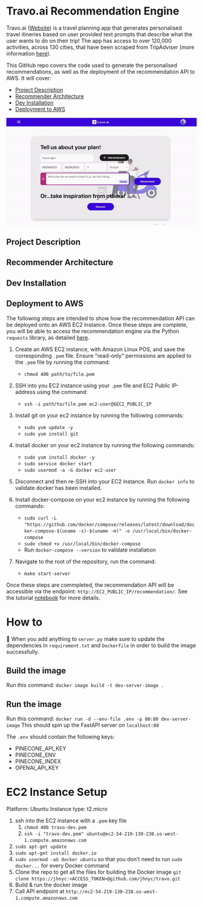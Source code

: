 # Travo.ai Recommendation Engine

Travo.ai ([Website](https://eclectic-brioche-a372fe.netlify.app/)) is a travel planning app that generates personalised travel itineries based on user provided text prompts that describe what the user wants to do on their trip! The app has access to over 120,000 activities, across 130 cities, that have been scraped from TripAdviser (more information [here](https://github.com/mattwheeler092/tripadvisor-scraper)). 

This GitHub repo covers the code used to generate the personalised recommendations, as well as the deployment of the recommendation API to AWS. It will cover:

- [Project Description](#project-description)
- [Recommender Architecture](#recommender-architecture)
- [Dev Installation](#dev-installation)
- [Deployment to AWS](#deployment-to-aws)


![](https://github.com/mattwheeler092/travo-ai-recommendation-engine/blob/main/images/travo-ai-demo.gif)

## Project Description

## Recommender Architecture

## Dev Installation

## Deployment to AWS

The following steps are intended to show how the recommendation API can be deployed onto an AWS EC2 instance. Once these steps are complete, you will be able to access the recommendation engine via the Python `requests` library, as detailed [here](https://github.com/mattwheeler092/travo-ai-recommendation-engine/blob/main/tutorial.ipynb).

1. Create an AWS EC2 instance, with Amazon Linux POS, and save the corresponding `.pem` file. Ensure "read-only" permissions are applied to the `.pem` file by running the command: 
   - `chmod 400 path/to/file.pem`

2. SSH into you EC2 instance using your `.pem` file and EC2 Public IP-address using the command: 
   - `ssh -i path/to/file.pem ec2-user@$EC2_PUBLIC_IP`

3. Install git on your ec2 instance by running the following commands:
   - `sudo yum update -y`
   - `sudo yum install git`

4. Install docker on your ec2 instance by running the following commands:
   - `sudo yum install docker -y`
   - `sudo service docker start`
   - `sudo usermod -a -G docker ec2-user`

5. Disconnect and then re-SSH into your EC2 instance. Run `docker info` to validate docker has been installed.

6. Install docker-compose on your ec2 instance by running the following commands:
   - `sudo curl -L "https://github.com/docker/compose/releases/latest/download/docker-compose-$(uname -s)-$(uname -m)" -o /usr/local/bin/docker-compose`
   - `sudo chmod +x /usr/local/bin/docker-compose`
   - Run `docker-compose --version` to validate installation

7. Navigate to the root of the repository, run the command: 
   - `make start-server`

Once these steps are commpleted, the recommendation API will be accessible via the endpoint: `http://EC2_PUBLIC_IP/recommendation/`. See the tutorial [notebook](https://github.com/mattwheeler092/travo-ai-recommendation-engine/blob/main/tutorial.ipynb) for more details.




# How to
🚨 When you add anything to `server.py` make sure to update the dependencies in `requirement.txt` and `Dockerfile` in order to build the image successfully.
## Build the image

Run this command: `docker image build -t dev-server-image .`

## Run the image

Run this command: `docker run -d --env-file .env -p 80:80 dev-server-image`
This should spin up the FastAPI server on `localhost:80`

The `.env` should contain the following keys:

- PINECONE_API_KEY
- PINECONE_ENV
- PINECONE_INDEX
- OPENAI_API_KEY



# EC2 Instance Setup

Platform: Ubuntu
Instance type: t2.micro

1. ssh into the EC2 instance with a `.pem` key file
   1. `chmod 400 travo-dev.pem`
   2. `ssh -i "travo-dev.pem" ubuntu@ec2-54-219-130-238.us-west-1.compute.amazonaws.com`
2. `sudo apt-get update`
3. `sudo apt-get install docker.io`
4. `sudo usermod -aG docker ubuntu` so that you don't need to run `sudo docker...` for every Docker command 
5. Clone the repo to get all the files for building the Docker image `git clone https://jhnyc:<ACCESS_TOKEN>@github.com/jhnyc/travo.git`
6. Build & run the docker image
7. Call API endpoint at `http://ec2-54-219-130-238.us-west-1.compute.amazonaws.com`